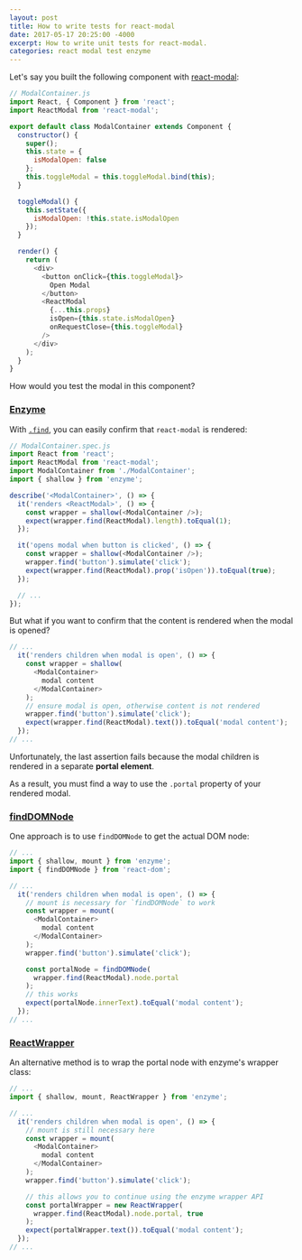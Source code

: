 ```yaml
---
layout: post
title: How to write tests for react-modal
date: 2017-05-17 20:25:00 -4000
excerpt: How to write unit tests for react-modal.
categories: react modal test enzyme
---
```


Let's say you built the following component with [react-modal](https://github.com/reactjs/react-modal):

```js
// ModalContainer.js
import React, { Component } from 'react';
import ReactModal from 'react-modal';

export default class ModalContainer extends Component {
  constructor() {
    super();
    this.state = {
      isModalOpen: false
    };
    this.toggleModal = this.toggleModal.bind(this);
  }

  toggleModal() {
    this.setState({
      isModalOpen: !this.state.isModalOpen
    });
  }

  render() {
    return (
      <div>
        <button onClick={this.toggleModal}>
          Open Modal
        </button>
        <ReactModal
          {...this.props}
          isOpen={this.state.isModalOpen}
          onRequestClose={this.toggleModal}
        />
      </div>
    );
  }
}
```

How would you test the modal in this component?

### [Enzyme](https://github.com/airbnb/enzyme)

With [`.find`](http://airbnb.io/enzyme/docs/api/ReactWrapper/find.html), you can easily confirm that `react-modal` is rendered:

```js
// ModalContainer.spec.js
import React from 'react';
import ReactModal from 'react-modal';
import ModalContainer from './ModalContainer';
import { shallow } from 'enzyme';

describe('<ModalContainer>', () => {
  it('renders <ReactModal>', () => {
    const wrapper = shallow(<ModalContainer />);
    expect(wrapper.find(ReactModal).length).toEqual(1);
  });

  it('opens modal when button is clicked', () => {
    const wrapper = shallow(<ModalContainer />);
    wrapper.find('button').simulate('click');
    expect(wrapper.find(ReactModal).prop('isOpen')).toEqual(true);
  });

  // ...
});
```

But what if you want to confirm that the content is rendered when the modal is opened?

```js
// ...
  it('renders children when modal is open', () => {
    const wrapper = shallow(
      <ModalContainer>
        modal content
      </ModalContainer>
    );
    // ensure modal is open, otherwise content is not rendered
    wrapper.find('button').simulate('click');
    expect(wrapper.find(ReactModal).text()).toEqual('modal content');
  });
// ...
```

Unfortunately, the last assertion fails because the modal children is rendered in a separate **portal element**.

As a result, you must find a way to use the `.portal` property of your rendered modal.

### [findDOMNode](https://facebook.github.io/react/docs/react-dom.html#finddomnode)

One approach is to use `findDOMNode` to get the actual DOM node:

```js
// ...
import { shallow, mount } from 'enzyme';
import { findDOMNode } from 'react-dom';

// ...
  it('renders children when modal is open', () => {
    // mount is necessary for `findDOMNode` to work
    const wrapper = mount(
      <ModalContainer>
        modal content
      </ModalContainer>
    );
    wrapper.find('button').simulate('click');

    const portalNode = findDOMNode(
      wrapper.find(ReactModal).node.portal
    );
    // this works
    expect(portalNode.innerText).toEqual('modal content');
  });
// ...
```

### [ReactWrapper](http://airbnb.io/enzyme/GLOSSARY.html#wrapper)

An alternative method is to wrap the portal node with enzyme's wrapper class:

```js
// ...
import { shallow, mount, ReactWrapper } from 'enzyme';

// ...
  it('renders children when modal is open', () => {
    // mount is still necessary here
    const wrapper = mount(
      <ModalContainer>
        modal content
      </ModalContainer>
    );
    wrapper.find('button').simulate('click');

    // this allows you to continue using the enzyme wrapper API
    const portalWrapper = new ReactWrapper(
      wrapper.find(ReactModal).node.portal, true
    );
    expect(portalWrapper.text()).toEqual('modal content');
  });
// ...
```
